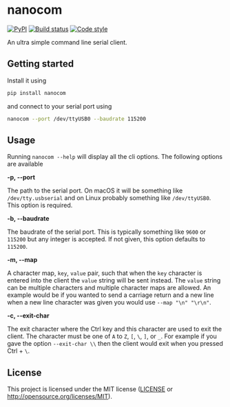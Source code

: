 # nanocom

[![PyPI](https://img.shields.io/pypi/v/nanocom)](https://pypi.org/project/nanocom/)
[![Build status](https://img.shields.io/github/workflow/status/rossmacarthur/nanocom/build)](https://github.com/rossmacarthur/nanocom/actions?query=workflow%3Abuild)
[![Code style](https://img.shields.io/badge/code%20style-black-101010.svg)](https://github.com/psf/black)

An ultra simple command line serial client.

## Getting started

Install it using

```sh
pip install nanocom
```

and connect to your serial port using


```sh
nanocom --port /dev/ttyUSB0 --baudrate 115200
```

## Usage

Running `nanocom --help` will display all the cli options. The following options
are available

**-p, --port**

The path to the serial port. On macOS it will be something like
`/dev/tty.usbserial` and on Linux probably something like `/dev/ttyUSB0`. This
option is required.

**-b, --baudrate**

The baudrate of the serial port. This is typically something like `9600` or
`115200` but any integer is accepted. If not given, this option defaults to
`115200`.

**-m, --map**

A character map, `key`, `value` pair, such that when the `key` character is
entered into the client the `value` string will be sent instead. The `value`
string can be multiple characters and multiple character maps are allowed. An
example would be if you wanted to send a carriage return and a new line when a
new line character was given you would use `--map "\n" "\r\n"`.

**-c, --exit-char**

The exit character where the Ctrl key and this character are used to exit the
client. The character must be one of `A` to `Z`, `[`, `\`, `]`, or `_`. For
example if you gave the option `--exit-char \\` then the client would exit when
you pressed Ctrl + `\`.

## License

This project is licensed under the MIT license ([LICENSE](LICENSE) or
http://opensource.org/licenses/MIT).
